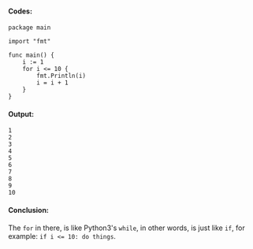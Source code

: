#### Codes:
```
package main

import "fmt"

func main() {
    i := 1
    for i <= 10 {
        fmt.Println(i)
        i = i + 1
    }
}
```

#### Output:
```
1
2
3
4
5
6
7
8
9
10
```

#### Conclusion:
The `for` in there, is like Python3's `while`, in other words, is just like `if`, for example: `if i <= 10: do things`.